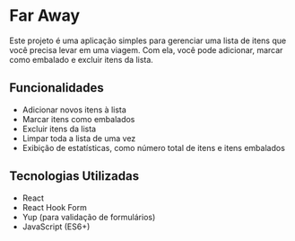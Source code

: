 # Far Away

Este projeto é uma aplicação simples para gerenciar uma lista de itens que você precisa levar em uma viagem. Com ela, você pode adicionar, marcar como embalado e excluir itens da lista.

## Funcionalidades

- Adicionar novos itens à lista
- Marcar itens como embalados
- Excluir itens da lista
- Limpar toda a lista de uma vez
- Exibição de estatísticas, como número total de itens e itens embalados

## Tecnologias Utilizadas

- React
- React Hook Form
- Yup (para validação de formulários)
- JavaScript (ES6+)

